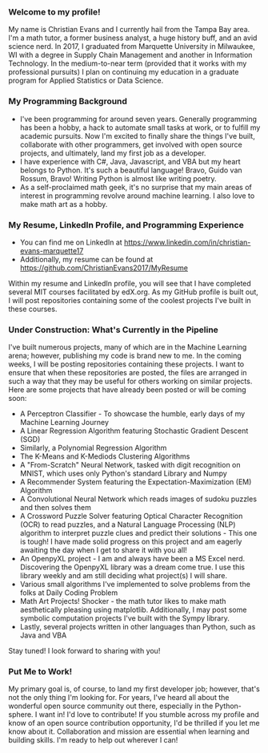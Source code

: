 ### Welcome to my profile!

My name is Christian Evans and I currently hail from the Tampa Bay area. I'm a math tutor, a former business analyst, a huge history buff, and an avid science nerd. In 2017, I graduated from Marquette University in Milwaukee, WI with a degree in Supply Chain Management and another in Information Technology. In the medium-to-near term (provided that it works with my professional pursuits) I plan on continuing my education in a graduate program for Applied Statistics or Data Science.

### My Programming Background
* I've been programming for around seven years. Generally programming has been a hobby, a hack to automate small tasks at work, or to fulfill my academic pursuits. Now I'm excited to finally share the things I've built, collaborate with other programmers, get involved with open source projects, and ultimately, land my first job as a developer.
* I have experience with C#, Java, Javascript, and VBA but my heart belongs to Python. It's such a beautiful language! Bravo, Guido van Rossum, Bravo! Writing Python is almost like writing poetry.
* As a self-proclaimed math geek, it's no surprise that my main areas of interest in programming revolve around machine learning. I also love to make math art as a hobby.

### My Resume, LinkedIn Profile, and Programming Experience
* You can find me on LinkedIn at https://www.linkedin.com/in/christian-evans-marquette17
* Additionally, my resume can be found at https://github.com/ChristianEvans2017/MyResume

Within my resume and LinkedIn profile, you will see that I have completed several MIT courses facilitated by edX.org. As my GitHub profile is built out, I will post repositories containing some of the coolest projects I've built in these courses.

### Under Construction: What's Currently in the Pipeline
I've built numerous projects, many of which are in the Machine Learning arena; however, publishing my code is brand new to me. In the coming weeks, I will be posting
repositories containing these projects. I want to ensure that when these repositories are posted, the files are arranged in such a way that they may be useful for
others working on similar projects. Here are some projects that have already been posted or will be coming soon:

* A Perceptron Classifier - To showcase the humble, early days of my Machine Learning Journey
* A Linear Regression Algorithm featuring Stochastic Gradient Descent (SGD)
* Similarly, a Polynomial Regression Algorithm
* The K-Means and K-Mediods Clustering Algorithms
* A "From-Scratch" Neural Network, tasked with digit recognition on MNIST, which uses only Python's standard Library and Numpy
* A Recommender System featuring the Expectation-Maximization (EM) Algorithm
* A Convolutional Neural Network which reads images of sudoku puzzles and then solves them
* A Crossword Puzzle Solver featuring Optical Character Recognition (OCR) to read puzzles, and a Natural Language Processing (NLP) algorithm to interpret puzzle clues and predict their solutions - This one is tough! I have made solid progress on this project and am eagerly awaiting the day when I get to share it with you all!
* An OpenpyXL project - I am and always have been a MS Excel nerd. Discovering the OpenpyXL library was a dream come true. I use this library weekly and am still deciding what project(s) I will share.
* Various small algorithms I've implemented to solve problems from the folks at Daily Coding Problem
* Math Art Projects! Shocker - the math tutor likes to make math aesthetically pleasing using matplotlib. Additionally, I may post some symbolic computation projects I've built with the Sympy library.
* Lastly, several projects written in other languages than Python, such as Java and VBA

Stay tuned! I look forward to sharing with you!

### Put Me to Work!
My primary goal is, of course, to land my first developer job; however, that's not the only thing I'm looking for. For years, I've heard all about the wonderful open source community out there, especially in the Python-sphere. I want in! I'd love to contribute! If you stumble across my profile and know of an open source contribution opportunity, I'd be thrilled if you let me know about it. Collaboration and mission are essential when learning and building skills. I'm ready to help out wherever I can!

<!--
**ChristianEvans2017/ChristianEvans2017** is a ✨ _special_ ✨ repository because its `README.md` (this file) appears on your GitHub profile.

Here are some ideas to get you started:

- 🔭 I’m currently working on ...
- 🌱 I’m currently learning ...
- 👯 I’m looking to collaborate on ...
- 🤔 I’m looking for help with ...
- 💬 Ask me about ...
- 📫 How to reach me: ...
- 😄 Pronouns: ...
- ⚡ Fun fact: ...
-->
